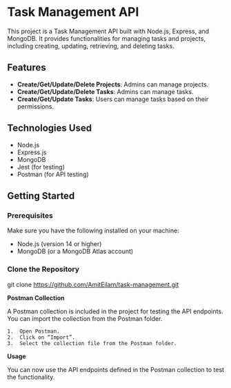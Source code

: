 # Task Management API

This project is a Task Management API built with Node.js, Express, and MongoDB. It provides functionalities for managing tasks and projects, including creating, updating, retrieving, and deleting tasks.

## Features

- **Create/Get/Update/Delete Projects**: Admins can manage projects.
- **Create/Get/Update/Delete Tasks**:  Admins can manage tasks.
- **Create/Get/Update Tasks**: Users can manage tasks based on their permissions.

## Technologies Used

- Node.js
- Express.js
- MongoDB
- Jest (for testing)
- Postman (for API testing)

## Getting Started

### Prerequisites

Make sure you have the following installed on your machine:

- Node.js (version 14 or higher)
- MongoDB (or a MongoDB Atlas account)

### Clone the Repository
git clone https://github.com/AmitEilam/task-management.git


**Postman Collection**

A Postman collection is included in the project for testing the API endpoints. You can import the collection from the Postman folder.

	1.	Open Postman.
	2.	Click on “Import”.
	3.	Select the collection file from the Postman folder.

**Usage**

You can now use the API endpoints defined in the Postman collection to test the functionality.
